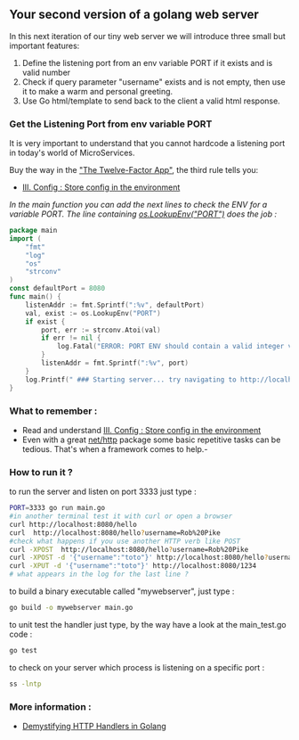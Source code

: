 ## Your second version of a golang web server

In this next iteration of our tiny web server we will introduce three small but important features:

1. Define the listening port from an env variable PORT if it exists and is valid number
2. Check if  query parameter "username" exists and is not empty, then use it to make a warm and personal greeting.
3. Use Go html/template to send back to the client a valid html response. 


### Get the Listening Port from env variable PORT

It is very important to understand that you cannot hardcode a listening port 
in today's world of MicroServices. 

Buy the way in the ["The Twelve-Factor App"](https://12factor.net/), the third rule tells you:

- [III. Config : Store config in the environment](https://12factor.net/config)

*In the main function you can add the next lines to check the ENV for a variable PORT.
The line containing [os.LookupEnv("PORT")](https://pkg.go.dev/os#LookupEnv) does the job :*

```go
package main
import (
	"fmt"
	"log"
	"os"
	"strconv"
)
const defaultPort = 8080
func main() {
	listenAddr := fmt.Sprintf(":%v", defaultPort)
	val, exist := os.LookupEnv("PORT")
	if exist {
		port, err := strconv.Atoi(val)
		if err != nil {
			log.Fatal("ERROR: PORT ENV should contain a valid integer value !")
		}
		listenAddr = fmt.Sprintf(":%v", port)
	}
	log.Printf(" ### Starting server... try navigating to http://localhost%v/hello to be greeted", listenAddr)
}
```

### What to remember :
- Read and understand [III. Config : Store config in the environment](https://12factor.net/config)
- Even with a great [net/http](https://pkg.go.dev/net/http) package some basic repetitive tasks can be tedious. That's when a framework comes to help.- 


### How to run it ?

to run the server and listen on port 3333  just type :
```bash
PORT=3333 go run main.go 
#in another terminal test it with curl or open a browser
curl http://localhost:8080/hello
curl  http://localhost:8080/hello?username=Rob%20Pike
#check what happens if you use another HTTP verb like POST
curl -XPOST  http://localhost:8080/hello?username=Rob%20Pike
curl -XPOST -d '{"username":"toto"}' http://localhost:8080/hello?username=Rob%20Pike
curl -XPUT -d '{"username":"toto"}' http://localhost:8080/1234
# what appears in the log for the last line ?

```

to build a binary executable called "mywebserver", just type :
```bash
go build -o mywebserver main.go 
```

to unit test the handler just type, by the way have a look at the main_test.go code :
```bash
go test 
```

to check on your server which process is listening on a specific port :
```bash
ss -lntp
```


### More information :
- [Demystifying HTTP Handlers in Golang](https://medium.com/geekculture/demystifying-http-handlers-in-golang-a363e4222756)